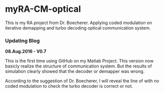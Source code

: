 # myRA-CM-optical
This is my RA project from Dr. Boecherer. Applying coded modulation on iterative demapping and turbo decoding optical communication system.

### Updating Blog

**08.Aug.2016 - V0.7**

This is the first time using GitHub on my Matlab Project. This version now basicly realize the structure of communication system. 
But the results of simulation clearly showed that the decoder or demapper was wrong.

According to the suggestion of Dr. Boecherer, I will reveal the line of with no coded modulation to check the 
turbo decoder is correct or not.
